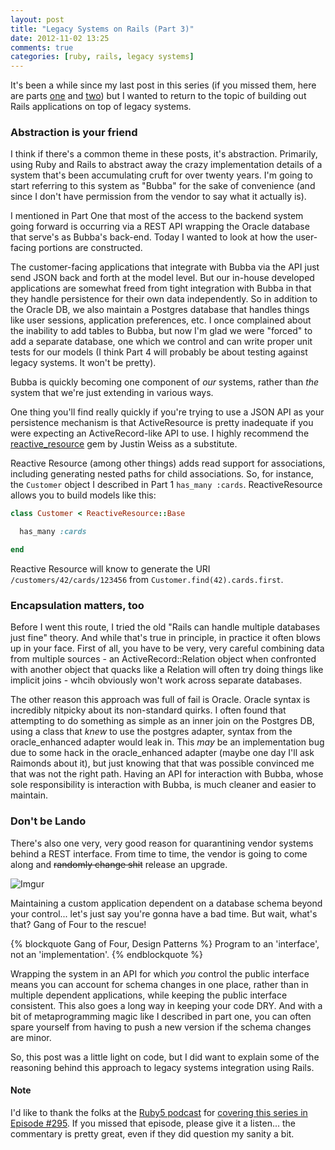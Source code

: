 ```yaml
---
layout: post
title: "Legacy Systems on Rails (Part 3)"
date: 2012-11-02 13:25
comments: true
categories: [ruby, rails, legacy systems]
---
```


It's been a while since my last post in this series (if you missed them, here are parts [one](http://decomplecting.org/blog/2012/08/02/legacy-systems-on-rails-part-1/) and [two](http://decomplecting.org/blog/2012/08/03/legacy-systems-on-rails-part-2/)) but I wanted to return to the topic of building out Rails applications on top of legacy systems.

### Abstraction is your friend

I think if there's a common theme in these posts, it's abstraction. Primarily, using Ruby and Rails to abstract away the crazy implementation details of a system that's been accumulating cruft for over twenty years. I'm going to start referring to this system as "Bubba" for the sake of convenience (and since I don't have permission from the vendor to say what it actually is).

I mentioned in Part One that most of the access to the backend system going forward is occurring via a REST API wrapping the Oracle database that serve's as Bubba's back-end. Today I wanted to look at how the user-facing portions are constructed.

<!-- more -->

The customer-facing applications that integrate with Bubba via the API just send JSON back and forth at the model level. But our in-house developed applications are somewhat freed from tight integration with Bubba in that they handle persistence for their own data independently. So in addition to the Oracle DB, we also maintain a Postgres database that handles things like user sessions, application preferences, etc. I once complained about the inability to add tables to Bubba, but now I'm glad we were "forced" to add a separate database, one which we control and can write proper unit tests for our models (I think Part 4 will probably be about testing against legacy systems. It won't be pretty). 

Bubba is quickly becoming one component of _our_ systems, rather than _the_ system that we're just extending in various ways. 

One thing you'll find really quickly if you're trying to use a JSON API as your persistence mechanism is that ActiveResource is pretty inadequate if you were expecting an ActiveRecord-like API to use. I highly recommend the [reactive_resource](https://github.com/justinweiss/reactive_resource) gem by Justin Weiss as a substitute. 

Reactive Resource (among other things) adds read support for associations, including generating nested paths for child associations. So, for instance, the `Customer` object I described in Part 1 `has_many :cards`. ReactiveResource allows you to build models like this:

``` ruby
class Customer < ReactiveResource::Base

  has_many :cards

end

```

Reactive Resource will know to generate the URI `/customers/42/cards/123456` from `Customer.find(42).cards.first`.

### Encapsulation matters, too

Before I went this route, I tried the old "Rails can handle multiple databases just fine" theory. And while that's true in principle, in practice it often blows up in your face. First of all, you have to be very, very careful combining data from multiple sources - an ActiveRecord::Relation object when confronted with another object that quacks like a Relation will often try doing things like implicit joins - whcih obviously won't work across separate databases.

The other reason this approach was full of fail is Oracle. Oracle syntax is incredibly nitpicky about its non-standard quirks. I often found that attempting to do something as simple as an inner join on the Postgres DB, using a class that _knew_ to use the postgres adapter, syntax from the oracle_enhanced adapter would leak in. This _may_ be an implementation bug due to some hack in the oracle_enhanced adapter (maybe one day I'll ask Raimonds about it), but just knowing that that was possible convinced me that was not the right path. Having an API for interaction with Bubba, whose sole responsibility is interaction with Bubba, is much cleaner and easier to maintain.

### Don't be Lando

There's also one very, very good reason for quarantining vendor systems behind a REST interface. From time to time, the vendor is going to come along and ~~randomly change shit~~ release an upgrade.

![Imgur](http://i.imgur.com/qE6ko.png)

Maintaining a custom application dependent on a database schema beyond your control... let's just say you're gonna have a bad time. But wait, what's that? Gang of Four to the rescue!

{% blockquote  Gang of Four, Design Patterns %}
Program to an 'interface', not an 'implementation'.
{% endblockquote %}

Wrapping the system in an API for which _you_ control the public interface means you can account for schema changes in one place, rather than in multiple dependent applications, while keeping the public interface consistent. This also goes a long way in keeping your code DRY. And with a bit of metaprogramming magic like I described in part one, you can often spare yourself from having to push a new version if the schema changes are minor.

So, this post was a little light on code, but I did want to explain some of the reasoning behind this approach to legacy systems integration using Rails. 

#### Note

I'd like to thank the folks at the [Ruby5 podcast](http://ruby5.envylabs.com) for [covering this series in Episode #295](http://ruby5.envylabs.com/episodes/299-episode-295-august-7th-2012/stories/2616-legacy-systems-on-rails). If you missed that episode, please give it a listen... the commentary is pretty great, even if they did question my sanity a bit.
